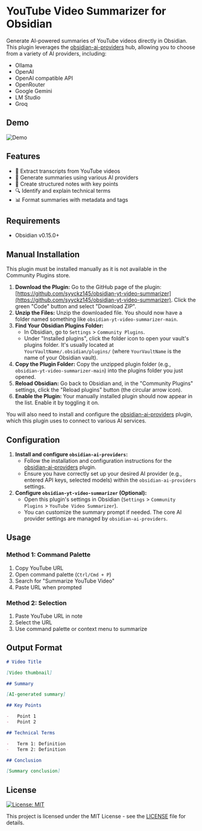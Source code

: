 # YouTube Video Summarizer for Obsidian

Generate AI-powered summaries of YouTube videos directly in Obsidian. This plugin leverages the [obsidian-ai-providers](https://github.com/pfrankov/obsidian-ai-providers) hub, allowing you to choose from a variety of AI providers, including:

- Ollama
- OpenAI
- OpenAI compatible API
- OpenRouter
- Google Gemini
- LM Studio
- Groq

## Demo

![Demo](assets/demo.gif)

## Features

-   🎥 Extract transcripts from YouTube videos
-   🤖 Generate summaries using various AI providers
-   📝 Create structured notes with key points
-   🔍 Identify and explain technical terms
-   📊 Format summaries with metadata and tags

## Requirements

-   Obsidian v0.15.0+

## Manual Installation

This plugin must be installed manually as it is not available in the Community Plugins store.

1.  **Download the Plugin:** Go to the GitHub page of the plugin: [https://github.com/syyckz145/obsidian-yt-video-summarizer](https://github.com/syyckz145/obsidian-yt-video-summarizer). Click the green "Code" button and select "Download ZIP".
2.  **Unzip the Files:** Unzip the downloaded file. You should now have a folder named something like `obsidian-yt-video-summarizer-main`.
3.  **Find Your Obsidian Plugins Folder:**
    *   In Obsidian, go to `Settings` > `Community Plugins`.
    *   Under "Installed plugins", click the folder icon to open your vault's plugins folder. It's usually located at `YourVaultName/.obsidian/plugins/` (where `YourVaultName` is the name of your Obsidian vault).
4.  **Copy the Plugin Folder:** Copy the unzipped plugin folder (e.g., `obsidian-yt-video-summarizer-main`) into the plugins folder you just opened.
5.  **Reload Obsidian:** Go back to Obsidian and, in the "Community Plugins" settings, click the "Reload plugins" button (the circular arrow icon).
6.  **Enable the Plugin:** Your manually installed plugin should now appear in the list. Enable it by toggling it on.

You will also need to install and configure the [obsidian-ai-providers](https://github.com/pfrankov/obsidian-ai-providers) plugin, which this plugin uses to connect to various AI services.

## Configuration

1.  **Install and configure `obsidian-ai-providers`:**
    *   Follow the installation and configuration instructions for the [obsidian-ai-providers](https://github.com/pfrankov/obsidian-ai-providers) plugin.
    *   Ensure you have correctly set up your desired AI provider (e.g., entered API keys, selected models) within the `obsidian-ai-providers` settings.
2.  **Configure `obsidian-yt-video-summarizer` (Optional):**
    *   Open this plugin's settings in Obsidian (`Settings` > `Community Plugins` > `YouTube Video Summarizer`).
    *   You can customize the summary prompt if needed. The core AI provider settings are managed by `obsidian-ai-providers`.

## Usage

### Method 1: Command Palette

1. Copy YouTube URL
2. Open command palette (`Ctrl/Cmd + P`)
3. Search for "Summarize YouTube Video"
4. Paste URL when prompted

### Method 2: Selection

1. Paste YouTube URL in note
2. Select the URL
3. Use command palette or context menu to summarize

## Output Format

```markdown
# Video Title

[Video thumbnail]

## Summary

[AI-generated summary]

## Key Points

-   Point 1
-   Point 2

## Technical Terms

-   Term 1: Definition
-   Term 2: Definition

## Conclusion

[Summary conclusion]
```

## License

[![License: MIT](https://img.shields.io/badge/License-MIT-yellow.svg)](https://opensource.org/licenses/MIT)

This project is licensed under the MIT License - see the [LICENSE](LICENSE) file for details.
